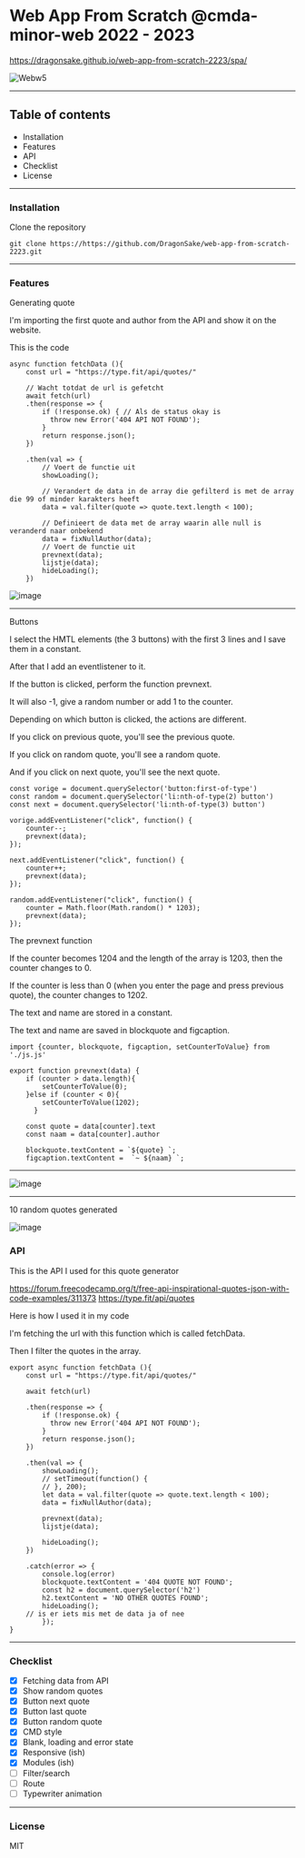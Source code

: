 # Web App From Scratch @cmda-minor-web 2022 - 2023

https://dragonsake.github.io/web-app-from-scratch-2223/spa/

![Webw5](https://user-images.githubusercontent.com/40611000/224275146-19f5494b-ad0f-4e8e-8621-42406bd54646.PNG)

***

## Table of contents

* Installation
* Features
* API
* Checklist
* License

***

### Installation

Clone the repository

```
git clone https://https://github.com/DragonSake/web-app-from-scratch-2223.git
```

***

### Features

Generating quote

I'm importing the first quote and author from the API and show it on the website.

This is the code

```JS
async function fetchData (){
    const url = "https://type.fit/api/quotes/"

    // Wacht totdat de url is gefetcht
    await fetch(url)
    .then(response => {
        if (!response.ok) { // Als de status okay is
          throw new Error('404 API NOT FOUND');
        }
        return response.json();
    })

    .then(val => {
        // Voert de functie uit
        showLoading();

        // Verandert de data in de array die gefilterd is met de array die 99 of minder karakters heeft
        data = val.filter(quote => quote.text.length < 100);

        // Definieert de data met de array waarin alle null is veranderd naar onbekend
        data = fixNullAuthor(data);
        // Voert de functie uit
        prevnext(data);
        lijstje(data);
        hideLoading();
    })
```

![image](https://user-images.githubusercontent.com/40611000/224495192-975c8ec2-a09e-4808-80ac-a94c2c6c0571.png)

***
Buttons

I select the HMTL elements (the 3 buttons) with the first 3 lines and I save them in a constant.

After that I add an eventlistener to it. 

If the button is clicked, perform the function prevnext.

It will also -1, give a random number or add 1 to the counter.

Depending on which button is clicked, the actions are different.

If you click on previous quote, you'll see the previous quote.

If you click on random quote, you'll see a random quote.

And if you click on next quote, you'll see the next quote.

```JS
const vorige = document.querySelector('button:first-of-type')
const random = document.querySelector('li:nth-of-type(2) button')
const next = document.querySelector('li:nth-of-type(3) button')

vorige.addEventListener("click", function() {
    counter--;
    prevnext(data);
});

next.addEventListener("click", function() {
    counter++;
    prevnext(data);
});

random.addEventListener("click", function() {
    counter = Math.floor(Math.random() * 1203);
    prevnext(data);
});
```

The prevnext function

If the counter becomes 1204 and the length of the array is 1203, then the counter changes to 0.

If the counter is less than 0 (when you enter the page and press previous quote), the counter changes to 1202.

The text and name are stored in a constant.

The text and name are saved in blockquote and figcaption.

```JS
import {counter, blockquote, figcaption, setCounterToValue} from './js.js'

export function prevnext(data) {
    if (counter > data.length){
        setCounterToValue(0);
    }else if (counter < 0){
        setCounterToValue(1202);
      }

    const quote = data[counter].text
    const naam = data[counter].author

    blockquote.textContent = `${quote} `;
    figcaption.textContent =  `~ ${naam} `;
```

***
![image](https://user-images.githubusercontent.com/40611000/224491526-f8fb9d5d-f035-4d0f-83bf-d190cac498cf.png)

***

10 random quotes generated

![image](https://user-images.githubusercontent.com/40611000/224495213-e68409c7-4668-4845-aef2-db75db3b6db8.png)



### API

This is the API I used for this quote generator

https://forum.freecodecamp.org/t/free-api-inspirational-quotes-json-with-code-examples/311373 https://type.fit/api/quotes

Here is how I used it in my code

I'm fetching the url with this function which is called fetchData. 

Then I filter the quotes in the array.

```JS
export async function fetchData (){
    const url = "https://type.fit/api/quotes/"

    await fetch(url)

    .then(response => {
        if (!response.ok) {
          throw new Error('404 API NOT FOUND');
        }
        return response.json();
    })

    .then(val => {
        showLoading();
        // setTimeout(function() {
        // }, 200);
        let data = val.filter(quote => quote.text.length < 100);
        data = fixNullAuthor(data);

        prevnext(data);
        lijstje(data);

        hideLoading();
    })

    .catch(error => {
        console.log(error)
        blockquote.textContent = '404 QUOTE NOT FOUND';
        const h2 = document.querySelector('h2')
        h2.textContent = 'NO OTHER QUOTES FOUND';
        hideLoading();
    // is er iets mis met de data ja of nee
        });
} 
```

***

### Checklist

- [X] Fetching data from API
- [x] Show random quotes
- [x] Button next quote
- [x] Button last quote
- [x] Button random quote
- [x] CMD style
- [x] Blank, loading and error state
- [x] Responsive (ish)
- [x] Modules (ish)
- [ ] Filter/search
- [ ] Route
- [ ] Typewriter animation

***

### License

MIT
